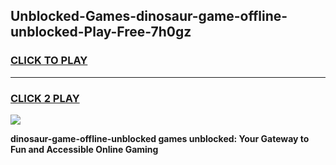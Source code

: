 
## Unblocked-Games-dinosaur-game-offline-unblocked-Play-Free-7h0gz
<h3>
<a href="https://premium76.site?title=dinosaur-game-offline-unblocked&ref=21A">CLICK TO PLAY</a></h3>
<hr>

<h3>
<a href="https://premium76.site?title=dinosaur-game-offline-unblocked&ref=21A">CLICK 2 PLAY</a>
  
</h3>

<a href="https://premium76.site?title=dinosaur-game-offline-unblocked&ref=21A"><img src="https://clearcache.store/games.png"></a>


**dinosaur-game-offline-unblocked games unblocked: Your Gateway to Fun and Accessible Online Gaming**
